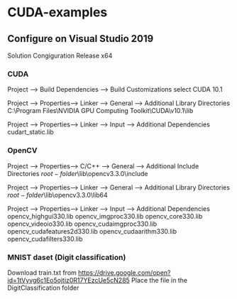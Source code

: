 # CUDA-examples

## Configure on Visual Studio 2019
Solution Congiguration
Release x64

### CUDA
Project --> Build Dependencies --> Build Customizations
select CUDA 10.1

Project --> Properties--> Linker --> General --> Additional Library Directories
C:\Program Files\NVIDIA GPU Computing Toolkit\CUDA\v10.1\lib

Project --> Properties--> Linker --> Input --> Additional Dependencies
cudart_static.lib

### OpenCV
Project --> Properties--> C/C++ --> General --> Additional Include Directories
$root-folder$\lib\opencv3.3.0\include

Project --> Properties--> Linker --> General --> Additional Library Directories
$root-folder$\lib\opencv3.3.0\lib64

Project --> Properties--> Linker --> Input --> Additional Dependencies
opencv_highgui330.lib
opencv_imgproc330.lib
opencv_core330.lib
opencv_videoio330.lib
opencv_cudaimgproc330.lib
opencv_cudafeatures2d330.lib
opencv_cudaarithm330.lib
opencv_cudafilters330.lib


### MNIST daset (Digit classification)
Download train.txt from https://drive.google.com/open?id=1tVyvg6c1Eo5ojtiz0R17YEzcUe5cN285
Place the file in the DigitClassification folder

